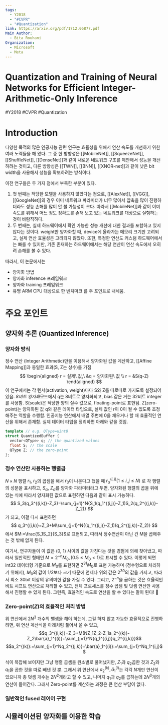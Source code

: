 ```yaml
---
tags:
  - Y2018
  - "#CVPR"
  - "#Quantization"
link: https://arxiv.org/pdf/1712.05877.pdf
Main Author:
  - Bita Rouhani
Organization:
  - Microsoft
  - Meta
---
```

# Quantization and Training of Neural Networks for Efficient Integer-Arithmetic-Only Inference
#Y2018 #CVPR #Quantization 

# Introduction

다양한 목적의 많은 인공지능 관련 연구는 효율성을 위해서 연산 속도를 개선하기 위한 여러 노력들을 해 왔다. 그 중 한 방향성은 [[MobileNet]], [[SqueezeNet]], [[ShuffleNet]], [[DenseNet]]과 같이 새로운 네트워크 구조를 제안해서 성능을 개선하려는 것이고, 다른 방향성은 [[TWN]], [[BNN]], [[XNOR-net]]과 같이 낮은 bit width을 사용해서 성능을 확보하려는 방식이다.

이전 연구들은 두 가지 점에서 부족한 부분이 있다.
1. 첫 번째는 적당한 모델을 사용하지 않았다는 점으로, [[AlexNet]], [[VGG]], [[GoogleNet]]의 경우 이미 네트워크 파라미터가 너무 많아서 압축을 많이 진행하더라도 성능 손해를 많이 안 볼 가능성이 크다. 따라서 [[MobileNet]]과 같이 이미 속도를 위해서 어느 정도 정확도를 손해 보고 있는 네트워크를 대상으로 실험하는 것이 바람직하다.
2. 두 번째는,  실제 하드웨어에서 확인 가능한 성능 개선에 대한 결과를 포함하고 있지 않다는 것이다. weight만 양자화할 때, device에 올라가는 메모리 크기만 고려되고, 실제 연산 효율성은 고려되지 않았다. 또한, 특정한 연산도 커스텀 하드웨어에서는 빠를 수 있지만, 기존 존재하는 하드웨어에서는 해당 연산이 연산 속도에서 오히려 손해를 볼 수 있다.

따라서, 이 논문에서는
- 양자화 방법
- 양자화 inference 프레임워크
- 양자화 training 프레임워크
- 유명 ARM CPU 대상으로 한 벤치마크
를 주 포인트로 내세움.

# 주요 포인트

## 양자화 추론 (Quantized Inference)
### 양자화 방식

정수 연산 (Integer Arithmetic)만을 이용해서 양자화된 값을 계산하고, [[Affine Mapping]]과 동일한 효과(S, Z는 상수)를 가짐 
$$
\begin{aligned}
r = 실제\ 값,\ &q = 양자화된\ 값 \\
r = &S(q-Z)
\end{aligned}
$$
이 연구에서는 각 텐서(activation, weight)마다 S와 Z를 따로따로 가지도록 설정되어 있음. *8비트 양자화*모드에서  q는 8비트로 양자화되고, bias 같은 거는 32비트 integer를 사용함. S(scale)은 적당한 양의 실수 값으로, floating-point로 표현됨. Z(zero-point)는 양자화된 값 q와 같은 데이터 타입으로, 실제 값인 r이 0이 될 수 있도록 조정해주는 역할을 수행함. 인공지능 연산에서 배열 주변에 0을 채우거나 할 때 효율적인 연산을 위해서 존재함. 
실제 데이터 타입을 정리하면 아래와 같을 것임.

```c++
template // e.g. QType=uint8
struct QuantizedBuffer {
  vector<QType> q; // the quantized values
  float S; // the scale
  QType Z; // the zero-point
};
```

### 정수 연산만 사용하는 행렬곱
$N \times N$ 행렬 $r_1$, $r_2$의 곱셈을 해서 $r_3$이 나온다고 했을 때 $r_\alpha^{(i,j)} (1\leq i,j \leq N)$ 로 각 행렬의 성분을 표시하고, $S_\alpha$, $Z_\alpha$를 양자화 파라미터라고 두면, 양자화된 행렬의 곱을 위에 있는 식에 따라서 양자화된 값으로 표현하면 다음과 같이 표시 가능하다.
$$
S_3(q_3^{(i,k)}-Z_3)=\sum_{j=1}^N{S_1(q_1^{(i,j)}-Z_1)S_2(q_2^{(j,k)}-Z_2)}
$$
가 되고, 이걸 다시 표현하면 
$$
q_3^{(i,k)}=Z_3+M\sum_{j=1}^N{(q_1^{(i,j)}-Z_1)(q_2^{(j,k)}-Z_2)}
$$
에서 $M:=\frac{S_1S_2}{S_3}$로 표현되고, 따라서 정수연산이 아닌 건 M을 곱해주는 것 밖에 없게 된다.

여기서, 연구자들이 이 값은 (0, 1) 사이의 값을 가진다는 것을 경험에 의해 찾아냈고, 따라서 일반적인 형태인 $M=2^{-n}M_0 , (0.5\leq M_0<1)$로 표시할 수 있다. 이렇게 되면 int32 데이터형 기준으로 $M_0$를 표현하면 $2^{31}M_0$로 표현 가능하며 (정수형으로 처리하기 위해서), $M_0$의 값이 1/2보다 크기 때문에 언제나 위의 값은 $2^{30}$의 값을 가지고, 따라서 최소 30bit 이상의 유의미한 값을 가질 수 있다. 그리고, $2^{-n}$을 곱하는 것은 효율적인 비트 시프트 연산으로 처리할 수 있고, 전체 프로세스를 정수 곱셈 및 덧셈 연산만 사용해서 진행할 수 있게 된다. 그런즉, 효율적인 속도로 연산을 할 수 있다는 말이 된다! 🧐
### Zero-point($Z$)의 효율적인 처리 방법
위 연산에서 $2N^3$ 개수의 뺄셈을 해야 하는데, 그걸 하지 않고 가능한 효율적으로 진행하려면, 위 연산 계산식을 아래처럼 풀어서 쓸 수 있고,
$$q_3^{(i,k)}=Z_3+M(NZ_1Z_2-Z_1a_2^{(k)}-Z_2\bar{a}_1^{(i)}+\sum_{j=1}^N{q_1^{(i,j)}q_2^{(j,k)}}$$
$$a_2^{(k)}:=\sum_{j=1}^Nq_2^{(j,k)}+\bar{a}_1^{(i)}:=\sum_{j=1}^Nq_1^{i,j}$$

 식이 복잡해 보이지만 그냥 행렬 곱셈을 원소별로 풀어냈지만, $Z_1$과 $q_2$곱한 것과 $Z_2$와 $q_1$을 곱한 것을 따로 빼낸 것 뿐. 그래서 위 연산에서 $a_2^{(k)}, \bar{a}_1^{(i)}$는 각각 $N$개만 연산이 있으니까 총 덧셈 개수는 $2N^2$개라고 할 수 있고, 나머지 $q_1$과 $q_2$를 곱하는데 $2N^3$개의 연산이 들어간다. 그래서 Zero-point를 계산하는 과정은 큰 연산 부담이 없다.

### 일반적인 fused 레이어 구현


## 시뮬레이션된 양자화를 이용한 학습


